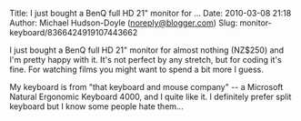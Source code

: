 Title: I just bought a BenQ full HD 21&quot; monitor for ...
Date: 2010-03-08 21:18
Author: Michael Hudson-Doyle (noreply@blogger.com)
Slug: monitor-keyboard/8366424919107443662

I just bought a BenQ full HD 21" monitor for almost nothing (NZ\$250)
and I'm pretty happy with it. It's not perfect by any stretch, but for
coding it's fine. For watching films you might want to spend a bit more
I guess.  
  
My keyboard is from "that keyboard and mouse company" -- a Microsoft
Natural Ergonomic Keyboard 4000, and I quite like it. I definitely
prefer split keyboard but I know some people hate them...

